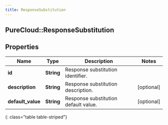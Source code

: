 ```yaml
---
title: ResponseSubstitution
---
```

## PureCloud::ResponseSubstitution

## Properties

|Name | Type | Description | Notes|
|------------ | ------------- | ------------- | -------------|
| **id** | **String** | Response substitution identifier. | |
| **description** | **String** | Response substitution description. | [optional] |
| **default_value** | **String** | Response substitution default value. | [optional] |
{: class="table table-striped"}



